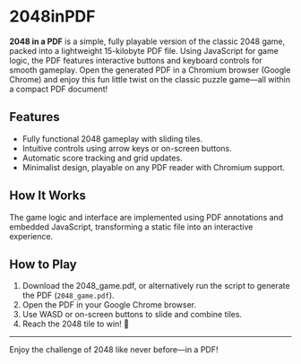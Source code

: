 # 2048inPDF

**2048 in a PDF** is a simple, fully playable version of the classic 2048 game, packed into a lightweight 15-kilobyte PDF file. Using JavaScript for game logic, the PDF features interactive buttons and keyboard controls for smooth gameplay. Open the generated PDF in a Chromium browser (Google Chrome) and enjoy this fun little twist on the classic puzzle game—all within a compact PDF document!

## Features
- Fully functional 2048 gameplay with sliding tiles.
- Intuitive controls using arrow keys or on-screen buttons.
- Automatic score tracking and grid updates.
- Minimalist design, playable on any PDF reader with Chromium support.

## How It Works
The game logic and interface are implemented using PDF annotations and embedded JavaScript, transforming a static file into an interactive experience.

## How to Play
1. Download the 2048_game.pdf, or alternatively run the script to generate the PDF (`2048_game.pdf`).
2. Open the PDF in your Google Chrome browser.
3. Use WASD or on-screen buttons to slide and combine tiles.
4. Reach the 2048 tile to win! 🎉

---

Enjoy the challenge of 2048 like never before—in a PDF!
